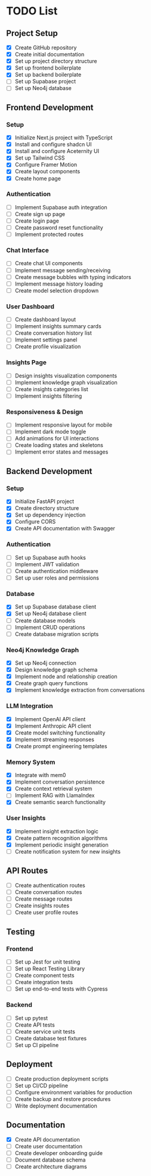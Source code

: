 # TODO List

## Project Setup

- [x] Create GitHub repository
- [x] Create initial documentation
- [x] Set up project directory structure
- [x] Set up frontend boilerplate
- [x] Set up backend boilerplate
- [ ] Set up Supabase project
- [ ] Set up Neo4j database

## Frontend Development

### Setup
- [x] Initialize Next.js project with TypeScript
- [x] Install and configure shadcn UI
- [x] Install and configure Aceternity UI
- [x] Set up Tailwind CSS
- [x] Configure Framer Motion
- [x] Create layout components
- [x] Create home page

### Authentication
- [ ] Implement Supabase auth integration
- [ ] Create sign up page
- [ ] Create login page
- [ ] Create password reset functionality
- [ ] Implement protected routes

### Chat Interface
- [ ] Create chat UI components
- [ ] Implement message sending/receiving
- [ ] Create message bubbles with typing indicators
- [ ] Implement message history loading
- [ ] Create model selection dropdown

### User Dashboard
- [ ] Create dashboard layout
- [ ] Implement insights summary cards
- [ ] Create conversation history list
- [ ] Implement settings panel
- [ ] Create profile visualization

### Insights Page
- [ ] Design insights visualization components
- [ ] Implement knowledge graph visualization
- [ ] Create insights categories list
- [ ] Implement insights filtering

### Responsiveness & Design
- [ ] Implement responsive layout for mobile
- [ ] Implement dark mode toggle
- [ ] Add animations for UI interactions
- [ ] Create loading states and skeletons
- [ ] Implement error states and messages

## Backend Development

### Setup
- [x] Initialize FastAPI project
- [x] Create directory structure
- [x] Set up dependency injection
- [x] Configure CORS
- [x] Create API documentation with Swagger

### Authentication
- [ ] Set up Supabase auth hooks
- [ ] Implement JWT validation
- [ ] Create authentication middleware
- [ ] Set up user roles and permissions

### Database
- [x] Set up Supabase database client
- [x] Set up Neo4j database client
- [ ] Create database models
- [ ] Implement CRUD operations
- [ ] Create database migration scripts

### Neo4j Knowledge Graph
- [x] Set up Neo4j connection
- [x] Design knowledge graph schema
- [x] Implement node and relationship creation
- [x] Create graph query functions
- [x] Implement knowledge extraction from conversations

### LLM Integration
- [x] Implement OpenAI API client
- [x] Implement Anthropic API client
- [x] Create model switching functionality
- [x] Implement streaming responses
- [x] Create prompt engineering templates

### Memory System
- [x] Integrate with mem0
- [x] Implement conversation persistence
- [x] Create context retrieval system
- [ ] Implement RAG with LlamaIndex
- [x] Create semantic search functionality

### User Insights
- [x] Implement insight extraction logic
- [x] Create pattern recognition algorithms
- [x] Implement periodic insight generation
- [ ] Create notification system for new insights

## API Routes
- [ ] Create authentication routes
- [ ] Create conversation routes
- [ ] Create message routes
- [ ] Create insights routes
- [ ] Create user profile routes

## Testing

### Frontend
- [ ] Set up Jest for unit testing
- [ ] Set up React Testing Library
- [ ] Create component tests
- [ ] Create integration tests
- [ ] Set up end-to-end tests with Cypress

### Backend
- [ ] Set up pytest
- [ ] Create API tests
- [ ] Create service unit tests
- [ ] Create database test fixtures
- [ ] Set up CI pipeline

## Deployment

- [ ] Create production deployment scripts
- [ ] Set up CI/CD pipeline
- [ ] Configure environment variables for production
- [ ] Create backup and restore procedures
- [ ] Write deployment documentation

## Documentation

- [x] Create API documentation
- [ ] Create user documentation
- [ ] Create developer onboarding guide
- [ ] Document database schema
- [ ] Create architecture diagrams